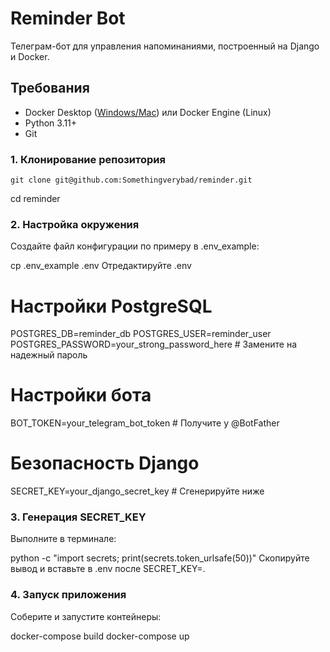 # Reminder Bot

Телеграм-бот для управления напоминаниями, построенный на Django и Docker.

## Требования

- Docker Desktop ([Windows/Mac](https://www.docker.com/products/docker-desktop/)) или Docker Engine (Linux)
- Python 3.11+
- Git

### 1. Клонирование репозитория

```git clone git@github.com:Somethingverybad/reminder.git```

cd reminder

### 2. Настройка окружения
Создайте файл конфигурации по примеру в .env_example:

cp .env_example .env
Отредактируйте .env

# Настройки PostgreSQL
POSTGRES_DB=reminder_db
POSTGRES_USER=reminder_user
POSTGRES_PASSWORD=your_strong_password_here  # Замените на надежный пароль

# Настройки бота
BOT_TOKEN=your_telegram_bot_token  # Получите у @BotFather

# Безопасность Django
SECRET_KEY=your_django_secret_key  # Сгенерируйте ниже

### 3. Генерация SECRET_KEY
Выполните в терминале:

python -c "import secrets; print(secrets.token_urlsafe(50))"
Скопируйте вывод и вставьте в .env после SECRET_KEY=.

### 4. Запуск приложения
Соберите и запустите контейнеры:

docker-compose build
docker-compose up


